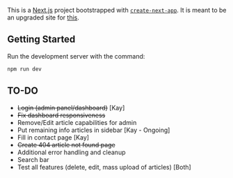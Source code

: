This is a [Next.js](https://nextjs.org) project bootstrapped with [`create-next-app`](https://nextjs.org/docs/app/api-reference/cli/create-next-app). It is meant to be an upgraded site for [this](https://uniford300.org).

## Getting Started
Run the development server with the command:

```bash
npm run dev
```
## TO-DO
- ~~Login (admin panel/dashboard)~~ [Kay]
- ~~Fix dashboard responsiveness~~
- Remove/Edit article capabilities for admin
- Put remaining info articles in sidebar [Kay - Ongoing]
- Fill in contact page [Kay]
- ~~Create 404 article not found page~~
- Additional error handling and cleanup
- Search bar
- Test all features (delete, edit, mass upload of articles) [Both]

